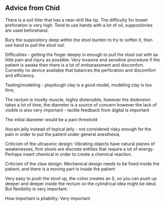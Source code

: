 ## Advice from Chid

There is a soil tiller that has a near-drill like tip. 
The difficulty for bowel preforation is very high.
Tend to use hands with a lot of oil, suppositories are used beforehand.

Bury the suppository deep within the stool burden to try to soften it,
then use hand to pull the stool out.

Difficulties - getting the finger deeply in enough to pull the stool out 
with as little pain and injury as possible. Very invasive and sensitive procedure
if the patient is awake then there is a lot of embarassment and discomfort.
Currently no device available that balances the perforation and discomfort and efficiency.

Testing/modeling - playdough clay is a good model, modeling clay is too firm, 

The rectum is mostly muscle, highly distensible, however the distension takes a lot of time, the diameter is a source of concern
however the lack of visible is also very important - tactile feedback from digital is important

The initial diameter would be a pain threshold 

litocain jelly instead of topical jelly - not considered risky enough for the pain in order to put the patient under
general anesthesia, 

Criticism of the ultrasonic design: Vibrating objects have natural planes of weakenesses, firm stools are discrete entities 
that require a lot of energy. Perhaps insert chemical in order to create a chemical reaction.

Criticism of the claw design: Mechanical design needs to be fixed inside the patient, and there is a moving part is inside the 
patient 

Very easy to push the stool up, the colon creates an S, so you can push up deeper and deeper inside the rectum
so the cylindrical idea might be ideal. But flexibility is very important. 

How important is pliability: Very important

